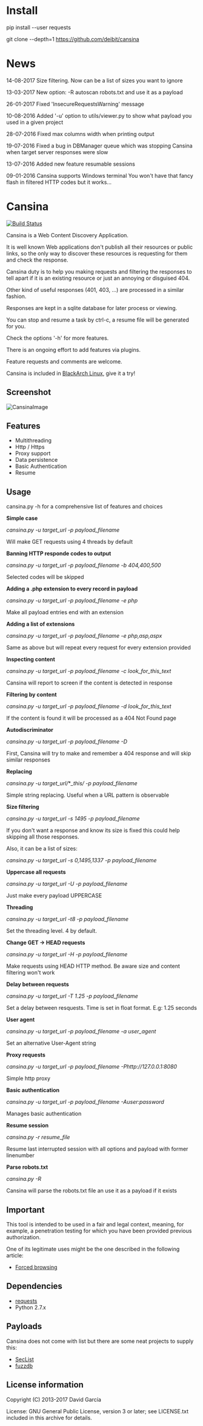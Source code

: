Install
=======

pip install --user requests

git clone --depth=1 https://github.com/deibit/cansina


News
====

14-08-2017 Size filtering. Now can be a list of sizes you want to ignore

13-03-2017  New option: -R autoscan robots.txt and use it as a payload

26-01-2017  Fixed 'InsecureRequestsWarning' message

10-08-2016  Added '-u' option to utils/viewer.py to show what payload you used in a given project

28-07-2016  Fixed max columns width when printing output

19-07-2016  Fixed a bug in DBManager queue which was stopping Cansina when target server responses were slow

13-07-2016  Added new feature resumable sessions

09-01-2016  Cansina supports Windows terminal
            You won't have that fancy flash in filtered HTTP codes but it works...    


Cansina
=======

[![Build Status](https://travis-ci.org/deibit/cansina.svg?branch=master)](https://travis-ci.org/deibit/cansina)

Cansina is a Web Content Discovery Application.

It is well known Web applications don't publish all their resources or public links, 
so the only way to discover these resources is requesting for them and check the response.

Cansina duty is to help you making requests and filtering the responses to tell 
apart if it is an existing resource or just an annoying or disguised 404.

Other kind of useful responses (401, 403, ...) are processed in a similar fashion.

Responses are kept in a sqlite database for later process or viewing.

You can stop and resume a task by ctrl-c, a resume file will be generated for you.

Check the options '-h' for more features.

There is an ongoing effort to add features via plugins.

Feature requests and comments are welcome.

Cansina is included in [BlackArch Linux](https://www.blackarch.org/), give it a try! 

Screenshot
----------

![CansinaImage](https://github.com/deibit/cansina/raw/gh-pages/images/cansina-showcase.png "Image")

Features
--------

- Multithreading
- Http / Https
- Proxy support
- Data persistence
- Basic Authentication
- Resume

Usage
-----

cansina.py -h for a comprehensive list of features and choices

**Simple case**

*cansina.py -u target_url -p payload_filename*

Will make GET requests using 4 threads by default 

**Banning HTTP responde codes to output**

*cansina.py -u target_url -p payload_filename -b 404,400,500*

Selected codes will be skipped

**Adding a .php extension to every record in payload**

*cansina.py -u target_url -p payload_filename -e php*

Make all payload entries end with an extension

**Adding a list of extensions**

*cansina.py -u target_url -p payload_filename -e php,asp,aspx*

Same as above but will repeat every request for every extension provided

**Inspecting content**

*cansina.py -u target_url -p payload_filename -c look_for_this_text*

Cansina will report to screen if the content is detected in response

**Filtering by content**

*cansina.py -u target_url -p payload_filename -d look_for_this_text*

If the content is found it will be processed as a 404 Not Found page

**Autodiscriminator**

*cansina.py -u target_url -p payload_filename -D*

First, Cansina will try to make and remember a 404 response and will skip similar responses

**Replacing**

*cansina.py -u target_url/***_this/ -p payload_filename*

Simple string replacing. Useful when a URL pattern is observable

**Size filtering**

*cansina.py -u target_url -s 1495 -p payload_filename*

If you don't want a response and know its size is fixed this could help skipping all those responses.

Also, it can be a list of sizes:

*cansina.py -u target_url -s 0,1495,1337 -p payload_filename*

**Uppercase all requests**

*cansina.py -u target_url -U -p payload_filename*

Just make every payload UPPERCASE

**Threading**

*cansina.py -u target_url -t8 -p payload_filename*

Set the threading level. 4 by default.

**Change GET -> HEAD requests**

*cansina.py -u target_url -H -p payload_filename*

Make requests using HEAD HTTP method. Be aware size and content filtering won't work

**Delay between requests**

*cansina.py -u target_url -T 1.25 -p payload_filename*

Set a delay between resquests. Time is set in float format. E.g: 1.25 seconds

**User agent**

*cansina.py -u target_url -p payload_filename -a user_agent*

Set an alternative User-Agent string

**Proxy requests**

*cansina.py -u target_url -p payload_filename -Phttp://127.0.0.1:8080*

Simple http proxy

**Basic authentication**

*cansina.py -u target_url -p payload_filename -Auser:password*

Manages basic authentication

**Resume session**

*cansina.py -r resume_file*

Resume last interrupted session with all options and payload with former linenumber

**Parse robots.txt**

*cansina.py -R*

Cansina will parse the robots.txt file an use it as a payload if it exists


Important
---------

This tool is intended to be used in a fair and legal context, meaning, for example,
a penetration testing for which you have been provided previous authorization.

One of its legitimate uses might be the one described in the following article:

- [Forced browsing](https://www.owasp.org/index.php/Forced_browsing) 


Dependencies
------------

- [requests](https://github.com/kennethreitz/requests)
- Python 2.7.x 

Payloads
--------

Cansina does not come with list but there are some neat projects to supply this:

- [SecList](https://github.com/danielmiessler/SecLists)
- [fuzzdb](https://code.google.com/p/fuzzdb/)

License information
-------------------

Copyright (C) 2013-2017 David García

License: GNU General Public License, version 3 or later; see LICENSE.txt
         included in this archive for details.
